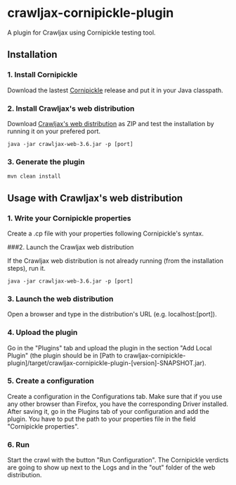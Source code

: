 # crawljax-cornipickle-plugin
A plugin for Crawljax using Cornipickle testing tool.


## Installation

### 1. Install Cornipickle

Download the lastest [Cornipickle](https://github.com/liflab/cornipickle/releases) release and put it in your Java classpath.

### 2. Install Crawljax's web distribution

Download [Crawljax's web distribution](https://github.com/crawljax/crawljax/releases) as ZIP and test the installation by running it on your prefered port.

```
java -jar crawljax-web-3.6.jar -p [port]
```

### 3. Generate the plugin

```
mvn clean install
```

## Usage with Crawljax's web distribution

### 1. Write your Cornipickle properties

Create a .cp file with your properties following Cornipickle's syntax.

###2. Launch the Crawljax web distribution

If the Crawljax web distribution is not already running (from the installation steps), run it. 

```
java -jar crawljax-web-3.6.jar -p [port]
```

### 3. Launch the web distribution

Open a browser and type in the distribution's URL (e.g. localhost:[port]).

### 4. Upload the plugin

Go in the "Plugins" tab and upload the plugin in the section "Add Local Plugin" (the plugin should be in [Path to crawljax-cornipickle-plugin]/target/crawljax-cornipickle-plugin-[version]-SNAPSHOT.jar).

### 5. Create a configuration

Create a configuration in the Configurations tab. Make sure that if you use any other browser than Firefox, you have the corresponding Driver installed. After saving it, go in the Plugins tab of your configuration and add the plugin. You have to put the path to your properties file in the field "Cornipickle properties".

### 6. Run

Start the crawl with the button "Run Configuration". The Cornipickle verdicts are going to show up next to the Logs and in the "out" folder of the web distribution.

